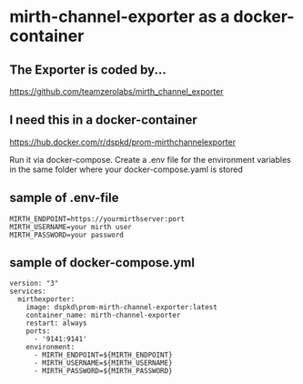 ﻿# mirth-channel-exporter as a docker-container

## The Exporter is coded by...
https://github.com/teamzerolabs/mirth_channel_exporter

## I need this in a docker-container
https://hub.docker.com/r/dspkd/prom-mirthchannelexporter

Run it via docker-compose.
Create a .env file for the environment  variables in the same folder where your docker-compose.yaml is stored

## sample of .env-file
```
MIRTH_ENDPOINT=https://yourmirthserver:port
MIRTH_USERNAME=your mirth user
MIRTH_PASSWORD=your password
```

## sample of docker-compose.yml
```
version: "3"
services:
  mirthexporter:
    image: dspkd\prom-mirth-channel-exporter:latest
    container_name: mirth-channel-exporter
    restart: always
    ports:
      - '9141:9141'
    environment:  
      - MIRTH_ENDPOINT=${MIRTH_ENDPOINT}
      - MIRTH_USERNAME=${MIRTH_USERNAME}
      - MIRTH_PASSWORD=${MIRTH_PASSWORD}
```

